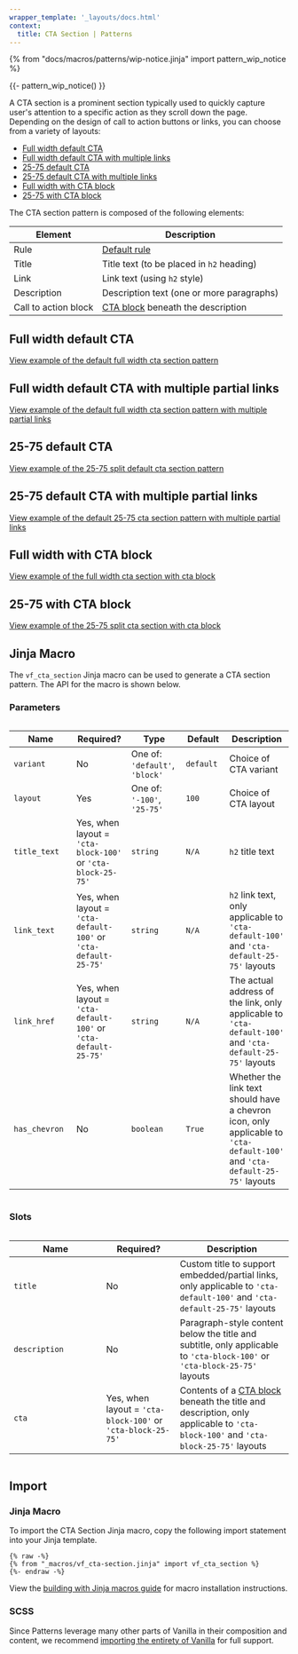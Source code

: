 ```yaml
---
wrapper_template: '_layouts/docs.html'
context:
  title: CTA Section | Patterns
---
```


{% from "docs/macros/patterns/wip-notice.jinja" import pattern_wip_notice %}

{{- pattern_wip_notice() }}

A CTA section is a prominent section typically used to quickly capture user's attention to a specific action as they scroll down the page.
Depending on the design of call to action buttons or links, you can choose from a variety of layouts:

- [Full width default CTA](#full-width-default-cta)
- [Full width default CTA with multiple links](#full-width-default-cta-with-multiple-partial-links)
- [25-75 default CTA](#25-75-default-cta)
- [25-75 default CTA with multiple links](#25-75-default-cta-with-multiple-partial-links)
- [Full width with CTA block](#full-width-with-cta-block)
- [25-75 with CTA block](#25-75-with-cta-block)

The CTA section pattern is composed of the following elements:

| Element              | Description                                                   |
| -------------------- | ------------------------------------------------------------- |
| Rule                 | [Default rule](/docs/patterns/rule#default)                   |
| Title                | Title text (to be placed in `h2` heading)                     |
| Link                 | Link text (using `h2` style)                                  |
| Description          | Description text (one or more paragraphs)                     |
| Call to action block | [CTA block](/docs/patterns/cta-block) beneath the description |

## Full width default CTA

<div class="embedded-example"><a href="/docs/examples/patterns/cta-section/full-width-default-cta" class="js-example" data-lang="jinja">
View example of the default full width cta section pattern
</a></div>

## Full width default CTA with multiple partial links

<div class="embedded-example"><a href="/docs/examples/patterns/cta-section/full-width-default-cta-with-multiple-partial-links" class="js-example" data-lang="jinja">
View example of the default full width cta section pattern with multiple partial links
</a></div>

## 25-75 default CTA

<div class="embedded-example"><a href="/docs/examples/patterns/cta-section/25-75-default-cta" class="js-example" data-lang="jinja">
View example of the 25-75 split default cta section pattern
</a></div>

## 25-75 default CTA with multiple partial links

<div class="embedded-example"><a href="/docs/examples/patterns/cta-section/25-75-default-cta-with-multiple-partial-links" class="js-example" data-lang="jinja">
View example of the default 25-75 cta section pattern with multiple partial links
</a></div>

## Full width with CTA block

<div class="embedded-example"><a href="/docs/examples/patterns/cta-section/full-width-with-cta-block" class="js-example" data-lang="jinja">
View example of the full width cta section with cta block
</a></div>

## 25-75 with CTA block

<div class="embedded-example"><a href="/docs/examples/patterns/cta-section/25-75-with-cta-block" class="js-example" data-lang="jinja">
View example of the 25-75 split cta section with cta block
</a></div>

## Jinja Macro

The `vf_cta_section` Jinja macro can be used to generate a CTA section pattern. The API for the macro is shown below.

### Parameters

<div style="overflow: auto;">
  <table>
    <thead>
      <tr>
        <th style="width: 220px;">Name</th>
        <th style="width: 160px;">Required?</th>
        <th style="width: 160px;">Type</th>
        <th style="width: 160px;">Default</th>
        <th style="width: 250px;">Description</th>
      </tr>
    </thead>
    <tbody>
      <tr>
        <td>
          <code>variant</code>
        </td>
        <td>
          No
        </td>
        <td>
          One of:<br>
          <code>'default'</code>,<br>
          <code>'block'</code>
        </td>
        <td>
          <code>default</code>
        </td>
        <td>
          Choice of CTA variant
        </td>
      </tr>
      <tr>
        <td>
          <code>layout</code>
        </td>
        <td>
          Yes
        </td>
        <td>
          One of:<br>
          <code>'-100'</code>,<br>
          <code>'25-75'</code>
        </td>
        <td>
          <code>100</code>
        </td>
        <td>
          Choice of CTA layout
        </td>
      </tr>
      <tr>
        <td>
          <code>title_text</code>
        </td>
        <td>
          Yes, when layout = <code>'cta-block-100'</code> or <code>'cta-block-25-75'</code>
        </td>
        <td>
          <code>string</code>
        </td>
        <td>
          <code>N/A</code>
        </td>
        <td>
          <code>h2</code> title text
        </td>
      </tr>
      <tr>
        <td>
          <code>link_text</code>
        </td>
        <td>
          Yes, when layout = <code>'cta-default-100'</code> or <code>'cta-default-25-75'</code>
        </td>
        <td>
          <code>string</code>
        </td>
        <td>
          <code>N/A</code>
        </td>
        <td>
          <code>h2</code> link text, only applicable to <code>'cta-default-100'</code> and <code>'cta-default-25-75'</code> layouts
        </td>
      </tr>
      <tr>
        <td>
          <code>link_href</code>
        </td>
        <td>
          Yes, when layout = <code>'cta-default-100'</code> or <code>'cta-default-25-75'</code>
        </td>
        <td>
          <code>string</code>
        </td>
        <td>
          <code>N/A</code>
        </td>
        <td>
          The actual address of the link, only applicable to <code>'cta-default-100'</code> and <code>'cta-default-25-75'</code> layouts
        </td>
      </tr>
      <tr>
        <td>
          <code>has_chevron</code>
        </td>
        <td>
          No
        </td>
        <td>
          <code>boolean</code>
        </td>
        <td>
          <code>True</code>
        </td>
        <td>
          Whether the link text should have a chevron icon, only applicable to <code>'cta-default-100'</code> and <code>'cta-default-25-75'</code> layouts
        </td>
      </tr>
    </tbody>
  </table>
</div>

### Slots

<div style="overflow: auto;">
  <table>
    <thead>
      <tr>
        <th style="width: 220px;">Name</th>
        <th style="width: 160px;">Required?</th>
        <th style="width: 250px;">Description</th>
      </tr>
    </thead>
    <tbody>
      <tr>
        <td>
          <code>title</code>
        </td>
        <td>
          No
        </td>
        <td>
          Custom title to support embedded/partial links, only applicable to <code>'cta-default-100'</code> and <code>'cta-default-25-75'</code> layouts 
        </td>
      </tr>
      <tr>
      <tr>
        <td>
          <code>description</code>
        </td>
        <td>
          No
        </td>
        <td>
          Paragraph-style content below the title and subtitle, only applicable to <code>'cta-block-100'</code> or <code>'cta-block-25-75'</code> layouts
        </td>
      </tr>
      <tr>
        <td>
          <code>cta</code>
        </td>
        <td>
          Yes, when layout = <code>'cta-block-100'</code> or <code>'cta-block-25-75'</code>
        </td>
        <td>
          Contents of a <a href="/docs/patterns/cta-block">CTA block</a> beneath
          the title and description, only applicable to <code>'cta-block-100'</code> and <code>'cta-block-25-75'</code> layouts 
        </td>
      </tr>
    </tbody>
  </table>
</div>

## Import

### Jinja Macro

To import the CTA Section Jinja macro, copy the following import statement into your
Jinja template.

```jinja
{% raw -%}
{% from "_macros/vf_cta-section.jinja" import vf_cta_section %}
{%- endraw -%}
```

View the [building with Jinja macros guide](/docs/building-vanilla#jinja-macros)
for macro installation instructions.

### SCSS

Since Patterns leverage many other parts of Vanilla in their composition and content, we
recommend [importing the entirety of Vanilla](/docs#install) for full support.
